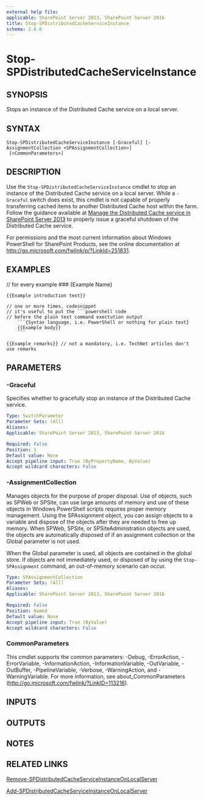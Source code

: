 ```yaml
---
external help file: 
applicable: SharePoint Server 2013, SharePoint Server 2016
title: Stop-SPDistributedCacheServiceInstance
schema: 2.0.0
---
```


# Stop-SPDistributedCacheServiceInstance

## SYNOPSIS
Stops an instance of the Distributed Cache service on a local server.


## SYNTAX

```
Stop-SPDistributedCacheServiceInstance [-Graceful] [-AssignmentCollection <SPAssignmentCollection>]
 [<CommonParameters>]
```

## DESCRIPTION
Use the `Stop-SPDistributedCacheServiceInstance` cmdlet to stop an instance of the Distributed Cache service on a local server. While a `-Graceful` switch does exist, this cmdlet is not capable of properly transferring cached items to another Distributed Cache host within the farm. Follow the guidance available at [Manage the Distributed Cache service in SharePoint Server 2013](https://technet.microsoft.com/en-us/library/jj219613.aspx#graceful) to properly issue a graceful shutdown of the Distributed Cache service.

For permissions and the most current information about Windows PowerShell for SharePoint Products, see the online documentation at http://go.microsoft.com/fwlink/p/?LinkId=251831.

## EXAMPLES
// for every example
    ### {Example Name}

    {{Example introduction text}}
    
    // one or more times, codesnippet
    // it's useful to put the ```powershell code
    // before the plain text command exectution output
        ```{Syntax language, i.e. PowerShell or nothing for plain text}
        {{Example body}}
        ```
    
    {{Example remarks}} // not a mandatory, i.e. TechNet articles don't use remarks

## PARAMETERS

### -Graceful
Specifies whether to gracefully stop an instance of the Distributed Cache service.

```yaml
Type: SwitchParameter
Parameter Sets: (All)
Aliases: 
Applicable: SharePoint Server 2013, SharePoint Server 2016

Required: False
Position: 1
Default value: None
Accept pipeline input: True (ByPropertyName, ByValue)
Accept wildcard characters: False
```

### -AssignmentCollection
Manages objects for the purpose of proper disposal.
Use of objects, such as SPWeb or SPSite, can use large amounts of memory and use of these objects in Windows PowerShell scripts requires proper memory management.
Using the SPAssignment object, you can assign objects to a variable and dispose of the objects after they are needed to free up memory.
When SPWeb, SPSite, or SPSiteAdministration objects are used, the objects are automatically disposed of if an assignment collection or the Global parameter is not used.

When the Global parameter is used, all objects are contained in the global store.
If objects are not immediately used, or disposed of by using the `Stop-SPAssignment` command, an out-of-memory scenario can occur.

```yaml
Type: SPAssignmentCollection
Parameter Sets: (All)
Aliases: 
Applicable: SharePoint Server 2013, SharePoint Server 2016

Required: False
Position: Named
Default value: None
Accept pipeline input: True (ByValue)
Accept wildcard characters: False
```

### CommonParameters
This cmdlet supports the common parameters: -Debug, -ErrorAction, -ErrorVariable, -InformationAction, -InformationVariable, -OutVariable, -OutBuffer, -PipelineVariable, -Verbose, -WarningAction, and -WarningVariable. For more information, see about_CommonParameters (http://go.microsoft.com/fwlink/?LinkID=113216).

## INPUTS

## OUTPUTS

## NOTES

## RELATED LINKS

[Remove-SPDistributedCacheServiceInstanceOnLocalServer](Remove-SPDistributedCacheServiceInstanceOnLocalServer.md)

[Add-SPDistributedCacheServiceInstanceOnLocalServer](Add-SPDistributedCacheServiceInstanceOnLocalServer.md)
